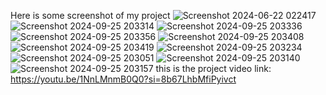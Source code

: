 Here is some screenshot of my project
![Screenshot 2024-06-22 022417](https://github.com/user-attachments/assets/c1501e5e-3eca-4663-9644-bb1cffdcbe45)
![Screenshot 2024-09-25 203314](https://github.com/user-attachments/assets/8095e058-a364-41ff-989f-934fb230f513)
![Screenshot 2024-09-25 203336](https://github.com/user-attachments/assets/ebe17590-f4a7-4233-bd6c-9ebcbf8b5845)
![Screenshot 2024-09-25 203356](https://github.com/user-attachments/assets/29c36614-310e-4999-8f9e-71c22991c953)
![Screenshot 2024-09-25 203408](https://github.com/user-attachments/assets/f350fa06-852b-4109-aabe-0f3f04db407e)
![Screenshot 2024-09-25 203419](https://github.com/user-attachments/assets/d0b4a5ee-7e67-46f2-a490-6875c2dc8f74)
![Screenshot 2024-09-25 203234](https://github.com/user-attachments/assets/ddcaa7ea-ce53-468f-94c4-53927dcda749)
![Screenshot 2024-09-25 203051](https://github.com/user-attachments/assets/4a750264-6c3e-477c-b8bd-411bb8c613ac)
![Screenshot 2024-09-25 203140](https://github.com/user-attachments/assets/4779d0bb-351e-4d39-b36d-43e49716b675)
![Screenshot 2024-09-25 203157](https://github.com/user-attachments/assets/c0fcb619-a7de-4c79-88f9-03225ac0abdd)
this is the project video link: https://youtu.be/1NnLMnmB0Q0?si=8b67LhbMfiPyivct
